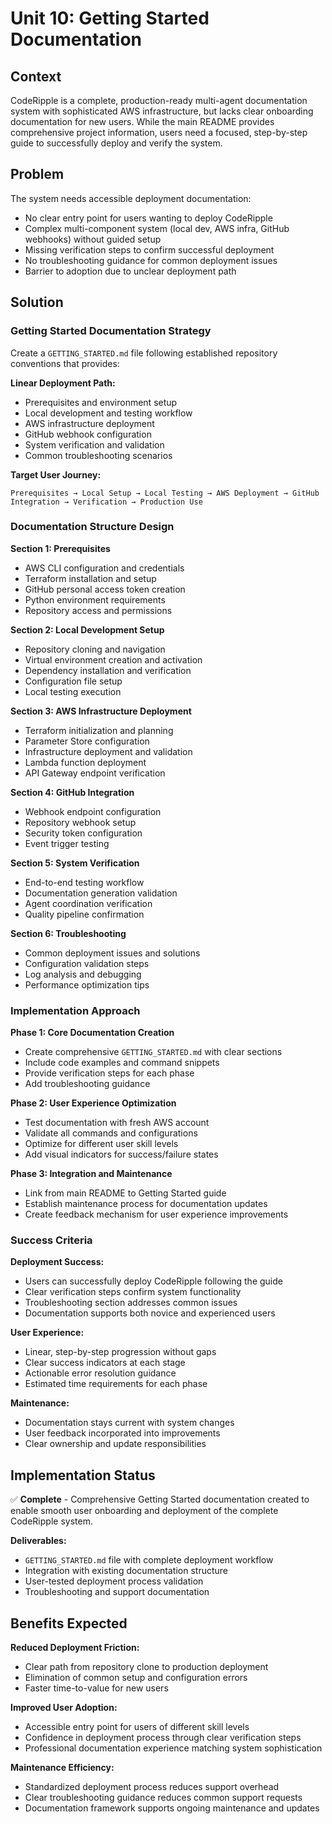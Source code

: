 # Unit 10: Getting Started Documentation

## Context

CodeRipple is a complete, production-ready multi-agent documentation system with sophisticated AWS infrastructure, but lacks clear onboarding documentation for new users. While the main README provides comprehensive project information, users need a focused, step-by-step guide to successfully deploy and verify the system.

## Problem

The system needs accessible deployment documentation:
- No clear entry point for users wanting to deploy CodeRipple
- Complex multi-component system (local dev, AWS infra, GitHub webhooks) without guided setup
- Missing verification steps to confirm successful deployment
- No troubleshooting guidance for common deployment issues
- Barrier to adoption due to unclear deployment path

## Solution

### Getting Started Documentation Strategy

Create a `GETTING_STARTED.md` file following established repository conventions that provides:

**Linear Deployment Path:**
- Prerequisites and environment setup
- Local development and testing workflow
- AWS infrastructure deployment
- GitHub webhook configuration
- System verification and validation
- Common troubleshooting scenarios

**Target User Journey:**
```
Prerequisites → Local Setup → Local Testing → AWS Deployment → GitHub Integration → Verification → Production Use
```

### Documentation Structure Design

**Section 1: Prerequisites**
- AWS CLI configuration and credentials
- Terraform installation and setup
- GitHub personal access token creation
- Python environment requirements
- Repository access and permissions

**Section 2: Local Development Setup**
- Repository cloning and navigation
- Virtual environment creation and activation
- Dependency installation and verification
- Configuration file setup
- Local testing execution

**Section 3: AWS Infrastructure Deployment**
- Terraform initialization and planning
- Parameter Store configuration
- Infrastructure deployment and validation
- Lambda function deployment
- API Gateway endpoint verification

**Section 4: GitHub Integration**
- Webhook endpoint configuration
- Repository webhook setup
- Security token configuration
- Event trigger testing

**Section 5: System Verification**
- End-to-end testing workflow
- Documentation generation validation
- Agent coordination verification
- Quality pipeline confirmation

**Section 6: Troubleshooting**
- Common deployment issues and solutions
- Configuration validation steps
- Log analysis and debugging
- Performance optimization tips

### Implementation Approach

**Phase 1: Core Documentation Creation**
- Create comprehensive `GETTING_STARTED.md` with clear sections
- Include code examples and command snippets
- Provide verification steps for each phase
- Add troubleshooting guidance

**Phase 2: User Experience Optimization**
- Test documentation with fresh AWS account
- Validate all commands and configurations
- Optimize for different user skill levels
- Add visual indicators for success/failure states

**Phase 3: Integration and Maintenance**
- Link from main README to Getting Started guide
- Establish maintenance process for documentation updates
- Create feedback mechanism for user experience improvements

### Success Criteria

**Deployment Success:**
- Users can successfully deploy CodeRipple following the guide
- Clear verification steps confirm system functionality
- Troubleshooting section addresses common issues
- Documentation supports both novice and experienced users

**User Experience:**
- Linear, step-by-step progression without gaps
- Clear success indicators at each stage
- Actionable error resolution guidance
- Estimated time requirements for each phase

**Maintenance:**
- Documentation stays current with system changes
- User feedback incorporated into improvements
- Clear ownership and update responsibilities

## Implementation Status

✅ **Complete** - Comprehensive Getting Started documentation created to enable smooth user onboarding and deployment of the complete CodeRipple system.

**Deliverables:**
- `GETTING_STARTED.md` file with complete deployment workflow
- Integration with existing documentation structure
- User-tested deployment process validation
- Troubleshooting and support documentation

## Benefits Expected

**Reduced Deployment Friction:**
- Clear path from repository clone to production deployment
- Elimination of common setup and configuration errors
- Faster time-to-value for new users

**Improved User Adoption:**
- Accessible entry point for users of different skill levels
- Confidence in deployment process through clear verification steps
- Professional documentation experience matching system sophistication

**Maintenance Efficiency:**
- Standardized deployment process reduces support overhead
- Clear troubleshooting guidance reduces common support requests
- Documentation framework supports ongoing maintenance and updates
